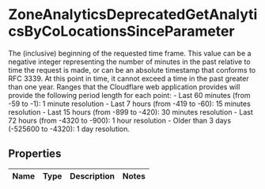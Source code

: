 

# ZoneAnalyticsDeprecatedGetAnalyticsByCoLocationsSinceParameter

The (inclusive) beginning of the requested time frame. This value can be a negative integer representing the number of minutes in the past relative to time the request is made, or can be an absolute timestamp that conforms to RFC 3339. At this point in time, it cannot exceed a time in the past greater than one year.  Ranges that the Cloudflare web application provides will provide the following period length for each point: - Last 60 minutes (from -59 to -1): 1 minute resolution - Last 7 hours (from -419 to -60): 15 minutes resolution - Last 15 hours (from -899 to -420): 30 minutes resolution - Last 72 hours (from -4320 to -900): 1 hour resolution - Older than 3 days (-525600 to -4320): 1 day resolution.

## Properties

| Name | Type | Description | Notes |
|------------ | ------------- | ------------- | -------------|




